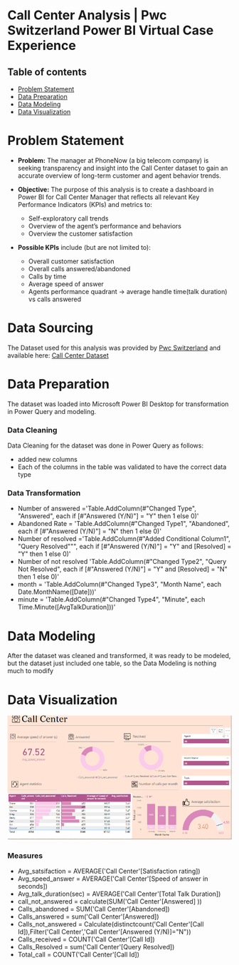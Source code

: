 #  Call Center Analysis | Pwc Switzerland Power BI Virtual Case Experience 

## Table of contents
- [Problem Statement](https://github.com/calmk/PWC-Virtual-Case-Experience/tree/main/Task%202:%20Call%20Center%20Dashboard#Problem-Statement)
- [Data Preparation](https://github.com/calmk/PWC-Virtual-Case-Experience/tree/main/Task%202:%20Call%20Center%20Dashboard#Data-Preparation)
- [Data Modeling](https://github.com/calmk/PWC-Virtual-Case-Experience/tree/main/Task%202:%20Call%20Center%20Dashboard#Data-Modeling)
- [Data Visualization](https://github.com/calmk/PWC-Virtual-Case-Experience/tree/main/Task%202:%20Call%20Center%20Dashboard#Data-Visualization)

# Problem Statement

- **Problem:** The manager at PhoneNow (a big telecom company) is seeking transparency and insight into the Call Center dataset to gain an accurate overview of long-term customer and agent behavior trends.
- **Objective:** The purpose of this analysis is to create a dashboard in Power BI for Call Center Manager that reflects all relevant Key Performance Indicators (KPIs) and metrics to:
    - Self-exploratory call trends
    - Overview of the agent’s performance and behaviors
    - Overview the customer satisfaction
    
- **Possible KPIs** include (but are not limited to):
    - Overall customer satisfaction
    - Overall calls answered/abandoned
    - Calls by time
    - Average speed of answer
    - Agents performance quadrant -> average handle time(talk duration) vs calls answered

# Data Sourcing

The Dataset used for this analysis was provided by [Pwc Switzerland](https://www.pwc.ch/en/careers-with-pwc/students/virtual-case-experience.html) and available here: [Call Center Dataset](https://github.com/calmk/PWC-Virtual-Case-Experience/blob/main/Task%202%3A%20Call%20Center%20Dashboard/01%20Call-Center-Dataset.xlsx)
# Data Preparation

The dataset was loaded into Microsoft Power BI Desktop for transformation in Power Query and modeling.


### Data Cleaning

Data Cleaning for the dataset was done in Power Query as follows:

- added new columns
- Each of the columns in the table was validated to have the correct data type
### Data Transformation
- Number of answered ='Table.AddColumn(#"Changed Type", "Answered", each if [#"Answered (Y/N)"] = "Y" then 1 else 0)'
- Abandoned Rate = 'Table.AddColumn(#"Changed Type1", "Abandoned", each if [#"Answered (Y/N)"] = "N" then 1 else 0)'
- Number of resolved ='Table.AddColumn(#"Added Conditional Column1", "Query Resolved""", each if [#"Answered (Y/N)"] = "Y" and [Resolved] = "Y" then 1 else 0)'
- Number of not resolved 'Table.AddColumn(#"Changed Type2", "Query Not Resolved", each if [#"Answered (Y/N)"] = "Y" and [Resolved] = "N" then 1 else  0)'
- month = 'Table.AddColumn(#"Changed Type3", "Month Name", each Date.MonthName([Date]))'
- minute = 'Table.AddColumn(#"Changed Type4", "Minute", each Time.Minute([AvgTalkDuration]))'


# Data Modeling

After the dataset was cleaned and transformed, it was ready to be modeled, but the dataset just included one table, so the Data Modeling is nothing much to modify

# Data Visualization
![dashboard github](https://github.com/nargesanalytics/pwc_call_center/blob/main/Screenshot%202023-10-28%20204516.png)

### Measures
- Avg_satsifaction = AVERAGE('Call Center'[Satisfaction rating])
- Avg_speed_answer = AVERAGE('Call Center'[Speed of answer in seconds])
- Avg_talk_duration(sec) = AVERAGE('Call Center'[Total Talk Duration])
- call_not_answered = calculate(SUM('Call Center'[Answered] ))
- Calls_abandoned = SUM('Call Center'[Abandoned])
- Calls_answered = sum('Call Center'[Answered])
- Calls_not_answered = Calculate(distinctcount('Call Center'[Call Id]),Filter('Call Center','Call Center'[Answered (Y/N)]="N"))
- Calls_received = COUNT('Call Center'[Call Id])
- Calls_Resolved = sum('Call Center'[Query Resolved])
- Total_call = COUNT('Call Center'[Call Id])
  

